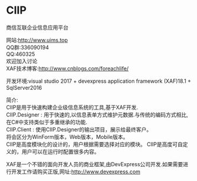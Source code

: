 # CIIP 
商信互联企业信息应用平台

网站:http://www.uims.top<BR>
QQ群:336090194<BR>
QQ:460325<BR>
欢迎加入讨论<BR>
XAF技术博客:http://www.cnblogs.com/foreachlife/<BR>

开发环境:visual studio 2017 + devexpress application framework (XAF)18.1 + SqlServer2016<BR>

简介:<BR>
CIIP是用于快速构建企业级信息系统的工具,基于XAF开发.<BR>
CIIP.Designer : 用于快速的,以信息表单方式维护元数据.与传统的编码方式相比,在C#中支持类似于多重继承的功能.<BR>
CIIP.Client : 使用CIIP.Designer的输出项目，展示给最终客户。<BR>
将会区分为WinForm版本，Web版本，Mobile版本。<BR>
CIIP是高度模块化的设计的，用户根据需要选择对应的模块。
CIIP是高度可自定义的，用户可以在运行时配置很多内容。


XAF是一个不错的面向开发人员的商业框架,由DevExpress公司开发.如果需要进行开发工作请购买正版,网址:http://www.devexpress.com <BR>
